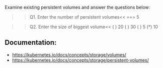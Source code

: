 
Examine existing persistent volumes and answer the questions below:

>>Q1. Enter the number of persistent volumes<<
=== 5

>>Q2. Enter the size of biggest volume<<
( ) 20
( ) 30
( ) 5
(*) 10

## Documentation:
- https://kubernetes.io/docs/concepts/storage/volumes/
- https://kubernetes.io/docs/concepts/storage/persistent-volumes/
